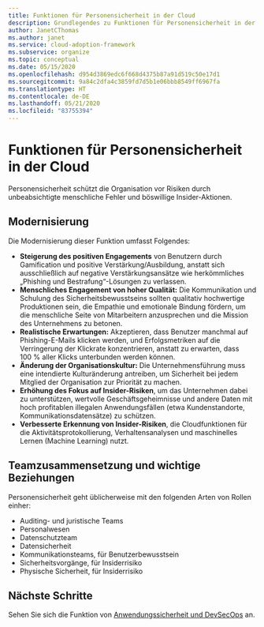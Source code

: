 ```yaml
---
title: Funktionen für Personensicherheit in der Cloud
description: Grundlegendes zu Funktionen für Personensicherheit in der Cloud.
author: JanetCThomas
ms.author: janet
ms.service: cloud-adoption-framework
ms.subservice: organize
ms.topic: conceptual
ms.date: 05/15/2020
ms.openlocfilehash: d954d3869edc6f668d4375b87a91d519c50e17d1
ms.sourcegitcommit: 9a84c2dfa4c3859fd7d5b1e06bbb8549ff6967fa
ms.translationtype: HT
ms.contentlocale: de-DE
ms.lasthandoff: 05/21/2020
ms.locfileid: "83755394"
---
```

# <a name="people-security-functions-in-the-cloud"></a>Funktionen für Personensicherheit in der Cloud

Personensicherheit schützt die Organisation vor Risiken durch unbeabsichtigte menschliche Fehler und böswillige Insider-Aktionen.

## <a name="modernization"></a>Modernisierung

Die Modernisierung dieser Funktion umfasst Folgendes:

- **Steigerung des positiven Engagements** von Benutzern durch Gamification und positive Verstärkung/Ausbildung, anstatt sich ausschließlich auf negative Verstärkungsansätze wie herkömmliches „Phishing und Bestrafung“-Lösungen zu verlassen.
- **Menschliches Engagement von hoher Qualität:** Die Kommunikation und Schulung des Sicherheitsbewusstseins sollten qualitativ hochwertige Produktionen sein, die Empathie und emotionale Bindung fördern, um die menschliche Seite von Mitarbeitern anzusprechen und die Mission des Unternehmens zu betonen.
- **Realistische Erwartungen:** Akzeptieren, dass Benutzer manchmal auf Phishing-E-Mails klicken werden, und Erfolgsmetriken auf die Verringerung der Klickrate konzentrieren, anstatt zu erwarten, dass 100 % aller Klicks unterbunden werden können.
- **Änderung der Organisationskultur:** Die Unternehmensführung muss eine intendierte Kulturänderung antreiben, um Sicherheit bei jedem Mitglied der Organisation zur Priorität zu machen.
- **Erhöhung des Fokus auf Insider-Risiken**, um das Unternehmen dabei zu unterstützen, wertvolle Geschäftsgeheimnisse und andere Daten mit hoch profitablen illegalen Anwendungsfällen (etwa Kundenstandorte, Kommunikationsdatensätze) zu schützen.
- **Verbesserte Erkennung von Insider-Risiken**, die Cloudfunktionen für die Aktivitätsprotokollierung, Verhaltensanalysen und maschinelles Lernen (Machine Learning) nutzt.

## <a name="team-composition-and-key-relationships"></a>Teamzusammensetzung und wichtige Beziehungen

Personensicherheit geht üblicherweise mit den folgenden Arten von Rollen einher:

- Auditing- und juristische Teams
- Personalwesen
- Datenschutzteam
- Datensicherheit
- Kommunikationsteams, für Benutzerbewusstsein
- Sicherheitsvorgänge, für Insiderrisiko
- Physische Sicherheit, für Insiderrisiko

<!-- cSpell:ignore apsec -->

## <a name="next-steps"></a>Nächste Schritte

Sehen Sie sich die Funktion von [Anwendungssicherheit und DevSecOps](./cloud-security-apsec-devsecops.md) an.
